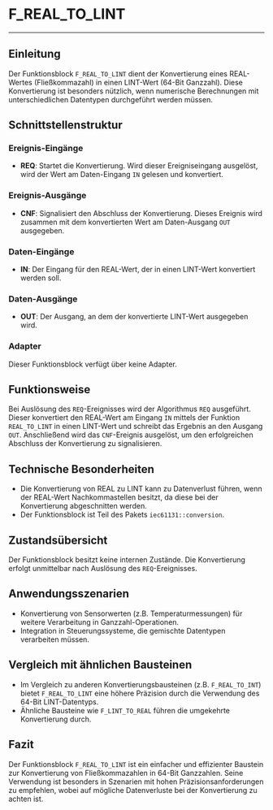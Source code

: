 # F_REAL_TO_LINT

* * * * * * * * * *
## Einleitung
Der Funktionsblock `F_REAL_TO_LINT` dient der Konvertierung eines REAL-Wertes (Fließkommazahl) in einen LINT-Wert (64-Bit Ganzzahl). Diese Konvertierung ist besonders nützlich, wenn numerische Berechnungen mit unterschiedlichen Datentypen durchgeführt werden müssen.

## Schnittstellenstruktur

### **Ereignis-Eingänge**
- **REQ**: Startet die Konvertierung. Wird dieser Ereigniseingang ausgelöst, wird der Wert am Daten-Eingang `IN` gelesen und konvertiert.

### **Ereignis-Ausgänge**
- **CNF**: Signalisiert den Abschluss der Konvertierung. Dieses Ereignis wird zusammen mit dem konvertierten Wert am Daten-Ausgang `OUT` ausgegeben.

### **Daten-Eingänge**
- **IN**: Der Eingang für den REAL-Wert, der in einen LINT-Wert konvertiert werden soll.

### **Daten-Ausgänge**
- **OUT**: Der Ausgang, an dem der konvertierte LINT-Wert ausgegeben wird.

### **Adapter**
Dieser Funktionsblock verfügt über keine Adapter.

## Funktionsweise
Bei Auslösung des `REQ`-Ereignisses wird der Algorithmus `REQ` ausgeführt. Dieser konvertiert den REAL-Wert am Eingang `IN` mittels der Funktion `REAL_TO_LINT` in einen LINT-Wert und schreibt das Ergebnis an den Ausgang `OUT`. Anschließend wird das `CNF`-Ereignis ausgelöst, um den erfolgreichen Abschluss der Konvertierung zu signalisieren.

## Technische Besonderheiten
- Die Konvertierung von REAL zu LINT kann zu Datenverlust führen, wenn der REAL-Wert Nachkommastellen besitzt, da diese bei der Konvertierung abgeschnitten werden.
- Der Funktionsblock ist Teil des Pakets `iec61131::conversion`.

## Zustandsübersicht
Der Funktionsblock besitzt keine internen Zustände. Die Konvertierung erfolgt unmittelbar nach Auslösung des `REQ`-Ereignisses.

## Anwendungsszenarien
- Konvertierung von Sensorwerten (z.B. Temperaturmessungen) für weitere Verarbeitung in Ganzzahl-Operationen.
- Integration in Steuerungssysteme, die gemischte Datentypen verarbeiten müssen.

## Vergleich mit ähnlichen Bausteinen
- Im Vergleich zu anderen Konvertierungsbausteinen (z.B. `F_REAL_TO_INT`) bietet `F_REAL_TO_LINT` eine höhere Präzision durch die Verwendung des 64-Bit LINT-Datentyps.
- Ähnliche Bausteine wie `F_LINT_TO_REAL` führen die umgekehrte Konvertierung durch.

## Fazit
Der Funktionsblock `F_REAL_TO_LINT` ist ein einfacher und effizienter Baustein zur Konvertierung von Fließkommazahlen in 64-Bit Ganzzahlen. Seine Verwendung ist besonders in Szenarien mit hohen Präzisionsanforderungen zu empfehlen, wobei auf mögliche Datenverluste bei der Konvertierung zu achten ist.